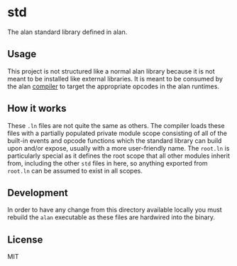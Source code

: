 # std

The alan standard library defined in alan.

## Usage

This project is not structured like a normal alan library because it is not meant to be installed like external libraries. It is meant to be consumed by the alan [compiler](https://github.com/alantech/alan/tree/main/src) to target the appropriate opcodes in the alan runtimes.

## How it works

These `.ln` files are not quite the same as others. The compiler loads these files with a partially populated private module scope consisting of all of the built-in events and opcode functions which the standard library can build upon and/or expose, usually with a more user-friendly name. The `root.ln` is particularly special as it defines the root scope that all other modules inherit from, including the other `std` files in here, so anything exported from `root.ln` can be assumed to exist in all scopes.

## Development

In order to have any change from this directory available locally you must rebuild the `alan` executable as these files are hardwired into the binary.

## License

MIT
